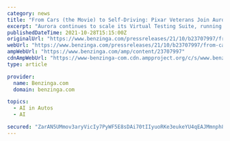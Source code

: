 ```yaml
---
category: news
title: "From Cars (the Movie) to Self-Driving: Pixar Veterans Join Aurora to Advance Company's Simulation Efforts"
excerpt: "Aurora continues to scale its Virtual Testing Suite, running millions of daily tests to rapidly increase capabilities of Aurora Driver Self-driving company Aurora announced it is accelerating simulation efforts by welcoming the team from Colrspace – a ..."
publishedDateTime: 2021-10-28T15:15:00Z
originalUrl: "https://www.benzinga.com/pressreleases/21/10/b23707997/from-cars-the-movie-to-self-driving-pixar-veterans-join-aurora-to-advance-companys-simulation-effo"
webUrl: "https://www.benzinga.com/pressreleases/21/10/b23707997/from-cars-the-movie-to-self-driving-pixar-veterans-join-aurora-to-advance-companys-simulation-effo"
ampWebUrl: "https://www.benzinga.com/amp/content/23707997"
cdnAmpWebUrl: "https://www-benzinga-com.cdn.ampproject.org/c/s/www.benzinga.com/amp/content/23707997"
type: article

provider:
  name: Benzinga.com
  domain: benzinga.com

topics:
  - AI in Autos
  - AI

secured: "ZarAN5UMmov3aryVicIy7PyWF5E8sDAi70tIIyuoRKe3eukeYU4qEAJMmnph8yFLciCo81xwvmEk35enW+4B5alf3cijPWJzpJ6Vi1y1thzA9PNsS0m+rByUhv10dgKO2DX7kh6Z0iVA1/3SFHvzSM/cXrB/KTFnVSbl8CWnoCfQWqD2379aEAlaRQW/bxyy3YmLn8k5tWlEIUg/iO6jrscnzrzbeMj2yQFabs1q8t8L6IvQ7JWiCFWhwiS/jmvFwT17JJ54BqhJHYUmIsBuFXzMYQBSgz8NUwzMmR1kn5w92utB0dU2/i+j+p/npEFfUxW4i4UD7DxiNuZWVdBzqiDwr4mDSztSSSEdXYQQYvo=;ZUi6EtI52PAkq82/u+37TQ=="
---
```


